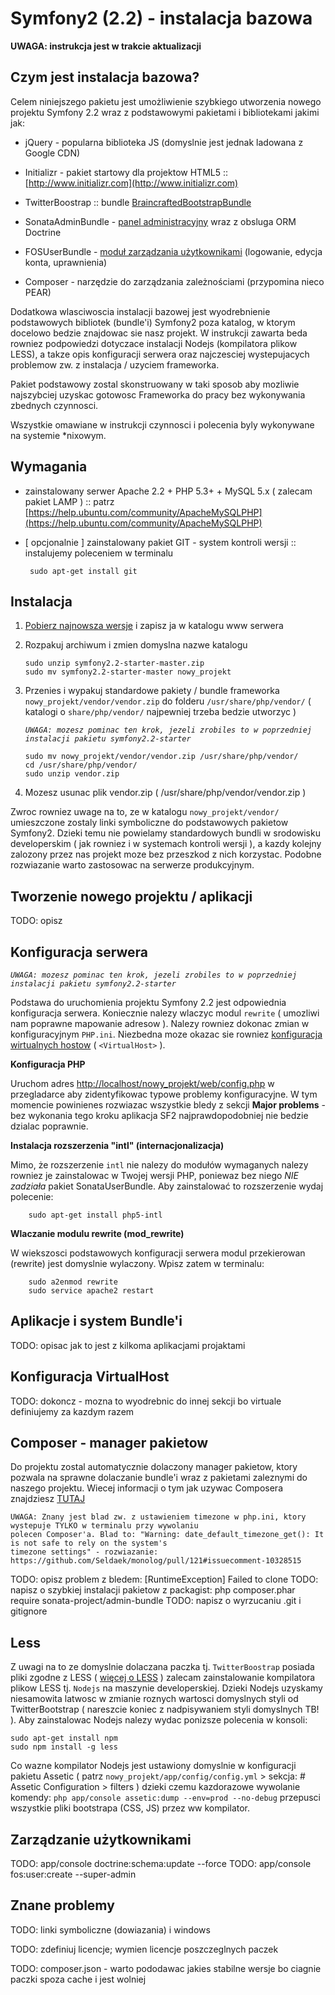 Symfony2 (2.2) - instalacja bazowa
======

**UWAGA: instrukcja jest w trakcie aktualizacji**

Czym jest instalacja bazowa?
-----------------

Celem niniejszego pakietu jest umożliwienie szybkiego utworzenia nowego projektu Symfony 2.2 wraz z podstawowymi 
pakietami i bibliotekami jakimi jak:

 * jQuery - popularna biblioteka JS (domyslnie jest jednak ladowana z Google CDN)
 
 * Initializr - pakiet startowy dla projektow HTML5 :: [http://www.initializr.com](http://www.initializr.com)
 
 * TwitterBoostrap :: bundle [BraincraftedBootstrapBundle](http://bootstrap.braincrafted.com)

 * SonataAdminBundle - [panel administracyjny](http://sonata-project.org/bundles/admin/master/doc/index.html) wraz z 
   obsluga ORM Doctrine

 * FOSUserBundle - [moduł zarządzania użytkownikami](https://github.com/FriendsOfSymfony/FOSUserBundle) (logowanie, edycja konta, uprawnienia)
 
 * Composer - narzędzie do zarządzania zależnościami (przypomina nieco PEAR)
 
Dodatkowa wlasciwoscia instalacji bazowej jest wyodrebnienie podstawowych bibliotek (bundle'i) Symfony2 poza katalog, 
w ktorym docelowo bedzie znajdowac sie nasz projekt. W instrukcji zawarta beda rowniez podpowiedzi dotyczace instalacji 
Nodejs (kompilatora plikow LESS), a takze opis konfiguracji serwera oraz najczesciej wystepujacych problemow zw. z 
instalacja / uzyciem frameworka.

Pakiet podstawowy zostal skonstruowany w taki sposob aby mozliwie najszybciej uzyskac gotowosc Frameworka do pracy bez 
wykonywania zbednych czynnosci.

Wszystkie omawiane w instrukcji czynnosci i polecenia byly wykonywane na systemie *nixowym.


Wymagania
-----------------

 * zainstalowany serwer Apache 2.2 + PHP 5.3+ + MySQL 5.x ( zalecam pakiet LAMP ) :: patrz 
   [https://help.ubuntu.com/community/ApacheMySQLPHP](https://help.ubuntu.com/community/ApacheMySQLPHP)

 * [ opcjonalnie ] zainstalowany pakiet GIT - system kontroli wersji :: instalujemy poleceniem w terminalu

        sudo apt-get install git
            
            
Instalacja
-----------------

 1. [Pobierz najnowsza wersje](https://github.com/MaxRipper/symfony2.2-starter/archive/master.zip) i zapisz ja w katalogu 
    www serwera
 
 2. Rozpakuj archiwum i zmien domyslna nazwe katalogu 
    
        sudo unzip symfony2.2-starter-master.zip
        sudo mv symfony2.2-starter-master nowy_projekt
 
 3. Przenies i wypakuj standardowe pakiety / bundle frameworka `nowy_projekt/vendor/vendor.zip` do folderu 
	`/usr/share/php/vendor/` ( katalogi o `share/php/vendor/` najpewniej trzeba bedzie utworzyc )
    
    *`UWAGA: mozesz pominac ten krok, jezeli zrobiles to w poprzedniej instalacji pakietu symfony2.2-starter`*
		
        sudo mv nowy_projekt/vendor/vendor.zip /usr/share/php/vendor/
		cd /usr/share/php/vendor/
        sudo unzip vendor.zip

 4. Mozesz usunac plik vendor.zip ( /usr/share/php/vendor/vendor.zip )

 Zwroc rowniez uwage na to, ze w katalogu `nowy_projekt/vendor/` umieszczone zostaly linki symboliczne do podstawowych 
 pakietow Symfony2. Dzieki temu nie powielamy standardowych bundli w srodowisku developerskim ( jak rowniez i w 
 systemach kontroli wersji ), a kazdy kolejny zalozony przez nas projekt moze bez przeszkod z nich korzystac. Podobne 
 rozwiazanie warto zastosowac na serwerze produkcyjnym.



Tworzenie nowego projektu / aplikacji
-----------------

TODO: opisz



Konfiguracja serwera
-----------------

 *`UWAGA: mozesz pominac ten krok, jezeli zrobiles to w poprzedniej instalacji pakietu symfony2.2-starter`*

Podstawa do uruchomienia projektu Symfony 2.2 jest odpowiednia konfiguracja serwera. Koniecznie nalezy wlaczyc modul 
`rewrite` ( umozliwi nam poprawne mapowanie adresow ). Nalezy rowniez dokonac zmian w konfiguracyjnym `PHP.ini`. 
Niezbedna moze okazac sie rowniez [konfiguracja wirtualnych hostow](#konfiguracja-virtualhost) ( `<VirtualHost>` ).


**Konfiguracja PHP**

Uruchom adres [http://localhost/nowy_projekt/web/config.php](http://localhost/nowy_projekt/web/config.php) w przegladarce 
aby zidentyfikowac typowe problemy konfiguracyjne.
W tym momencie powinienes rozwiazac wszystkie bledy z sekcji **Major problems** - bez wykonania tego kroku aplikacja SF2 
najprawdopodobniej nie bedzie dzialac poprawnie.


**Instalacja rozszerzenia "intl" (internacjonalizacja)**
 
Mimo, że rozszerzenie `intl` nie nalezy do modułów wymaganych nalezy rowniez je zainstalowac w Twojej wersji PHP, 
poniewaz bez niego *NIE zadziała* pakiet SonataUserBundle. Aby zainstalować to rozszerzenie wydaj polecenie:

        sudo apt-get install php5-intl


**Wlaczanie modulu rewrite (mod_rewrite)**

W wiekszosci podstawowych konfiguracji serwera modul przekierowan (rewrite) jest domyslnie wylaczony. Wpisz zatem w 
terminalu:

        sudo a2enmod rewrite
        sudo service apache2 restart



Aplikacje i system Bundle'i
-----------------

TODO: opisac jak to jest z kilkoma aplikacjami projaktami



Konfiguracja VirtualHost
-----------------

TODO: dokoncz - mozna to wyodrebnic do innej sekcji bo virtuale definiujemy za kazdym razem


Composer - manager pakietow
-----------------

Do projektu zostal automatycznie dolaczony manager pakietow, ktory pozwala na sprawne dolaczanie bundle'i wraz z 
pakietami zaleznymi do naszego projektu. Wiecej informacji o tym jak uzywac Composera znajdziesz 
[TUTAJ](http://knplabs.pl/blog/skorzystaj-z-composera-ze-co-ze-jak)

    UWAGA: Znany jest blad zw. z ustawieniem timezone w php.ini, ktory wystepuje TYLKO w terminalu przy wywolaniu 
    polecen Composer'a. Blad to: "Warning: date_default_timezone_get(): It is not safe to rely on the system's 
    timezone settings" - rozwiazanie: https://github.com/Seldaek/monolog/pull/121#issuecomment-10328515

TODO: opisz problem z bledem: [RuntimeException] Failed to clone
TODO: napisz o szybkiej instalacji pakietow z packagist: php composer.phar require sonata-project/admin-bundle
TODO: napisz o wyrzucaniu .git i gitignore


Less
-----------------

Z uwagi na to ze domyslnie dolaczana paczka tj. `TwitterBoostrap` posiada pliki zgodne z LESS ( 
[więcej o LESS](http://ciembor.github.com/lesscss.org/) ) zalecam zainstalowanie kompilatora plikow LESS tj. `Nodejs` 
na maszynie developerskiej. Dzieki Nodejs uzyskamy niesamowita latwosc w zmianie roznych wartosci domyslnych styli od 
TwitterBootstrap ( nareszcie koniec z nadpisywaniem styli domyslnych TB! ). Aby zainstalowac Nodejs nalezy wydac 
ponizsze polecenia w konsoli:

	sudo apt-get install npm
	sudo npm install -g less

Co wazne kompilator Nodejs jest ustawiony domyslnie w konfiguracji pakietu Assetic ( patrz 
`nowy_projekt/app/config/config.yml` > sekcja: # Assetic Configuration > filters ) dzieki czemu kazdorazowe wywolanie 
komendy: `php app/console assetic:dump --env=prod --no-debug` przepusci wszystkie pliki bootstrapa (CSS, JS) przez ww 
kompilator.


Zarządzanie użytkownikami
-----------------
TODO: app/console doctrine:schema:update --force
TODO: app/console fos:user:create --super-admin


Znane problemy
-----------------
TODO: linki symboliczne (dowiazania) i windows


TODO: zdefiniuj licencje; wymien licencje poszczeglnych paczek

TODO: composer.json - warto pododawac jakies stabilne wersje bo ciagnie paczki spoza cache i jest wolniej
